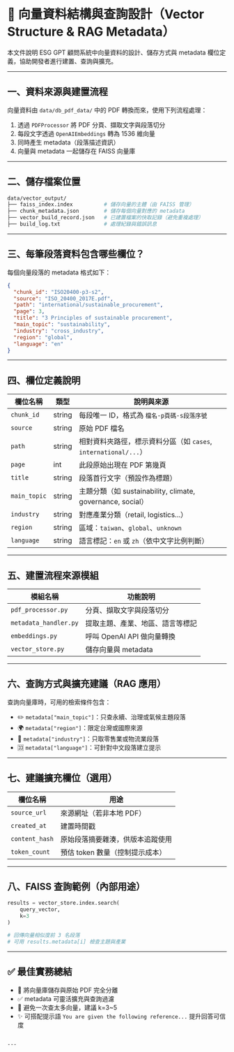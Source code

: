 
# 🧠 向量資料結構與查詢設計（Vector Structure & RAG Metadata）

本文件說明 ESG GPT 顧問系統中向量資料的設計、儲存方式與 metadata 欄位定義，協助開發者進行建置、查詢與擴充。

---

## 一、資料來源與建置流程

向量資料由 `data/db_pdf_data/` 中的 PDF 轉換而來，使用下列流程處理：

1. 透過 `PDFProcessor` 將 PDF 分頁、擷取文字與段落切分
2. 每段文字透過 `OpenAIEmbeddings` 轉為 1536 維向量
3. 同時產生 metadata（段落描述資訊）
4. 向量與 metadata 一起儲存在 FAISS 向量庫

---

## 二、儲存檔案位置

```bash
data/vector_output/
├── faiss_index.index          # 儲存向量的主體（由 FAISS 管理）
├── chunk_metadata.json        # 儲存每個向量對應的 metadata
├── vector_build_record.json   # 已建置檔案的快取記錄（避免重複處理）
├── build_log.txt              # 處理紀錄與錯誤訊息
```

---

## 三、每筆段落資料包含哪些欄位？

每個向量段落的 metadata 格式如下：

```json
{
  "chunk_id": "ISO20400-p3-s2",
  "source": "ISO_20400_2017E.pdf",
  "path": "international/sustainable_procurement",
  "page": 3,
  "title": "3 Principles of sustainable procurement",
  "main_topic": "sustainability",
  "industry": "cross_industry",
  "region": "global",
  "language": "en"
}
```

---

## 四、欄位定義說明

| 欄位名稱     | 類型    | 說明與來源                                                       |
|--------------|---------|------------------------------------------------------------------|
| `chunk_id`   | string  | 每段唯一 ID，格式為 `檔名-p頁碼-s段落序號`                      |
| `source`     | string  | 原始 PDF 檔名                                                    |
| `path`       | string  | 相對資料夾路徑，標示資料分區（如 `cases`, `international/...`） |
| `page`       | int     | 此段原始出現在 PDF 第幾頁                                        |
| `title`      | string  | 段落首行文字（預設作為標題）                                     |
| `main_topic` | string  | 主題分類（如 sustainability, climate, governance, social）       |
| `industry`   | string  | 對應產業分類（retail, logistics...）                              |
| `region`     | string  | 區域：`taiwan`、`global`、`unknown`                               |
| `language`   | string  | 語言標記：`en` 或 `zh`（依中文字比例判斷）                         |

---

## 五、建置流程來源模組

| 模組名稱              | 功能說明                       |
|-----------------------|--------------------------------|
| `pdf_processor.py`     | 分頁、擷取文字與段落切分       |
| `metadata_handler.py`  | 提取主題、產業、地區、語言等標記 |
| `embeddings.py`        | 呼叫 OpenAI API 做向量轉換     |
| `vector_store.py`      | 儲存向量與 metadata             |

---

## 六、查詢方式與擴充建議（RAG 應用）

查詢向量庫時，可用的檢索條件包含：

- ✏️ `metadata["main_topic"]`：只查永續、治理或氣候主題段落
- 🌍 `metadata["region"]`：限定台灣或國際來源
- 🏢 `metadata["industry"]`：只取零售業或物流業段落
- 🈁 `metadata["language"]`：可針對中文段落建立提示

---

## 七、建議擴充欄位（選用）

| 欄位名稱         | 用途                             |
|------------------|----------------------------------|
| `source_url`     | 來源網址（若非本地 PDF）         |
| `created_at`     | 建置時間戳                        |
| `content_hash`   | 原始段落摘要雜湊，供版本追蹤使用 |
| `token_count`    | 預估 token 數量（控制提示成本）   |

---

## 八、FAISS 查詢範例（內部用途）

```python
results = vector_store.index.search(
    query_vector,
    k=3
)

# 回傳向量相似度前 3 名段落
# 可用 results.metadata[i] 檢查主題與產業
```

---

## ✅ 最佳實務總結

- 📁 將向量庫儲存與原始 PDF 完全分離
- ✅ metadata 可靈活擴充與查詢過濾
- 🚫 避免一次查太多向量，建議 k=3~5
- ✨ 可搭配提示語 `You are given the following reference...` 提升回答可信度

```

---
